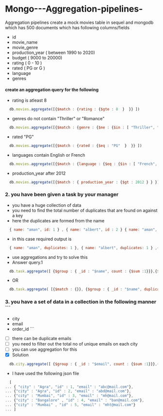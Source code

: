 # Mongo---Aggregation-pipelines-
Aggregation pipelines
create a mock movies table in sequel and mongodb which has 500 documents which has following columns/fields

- id
- movie_name
- movie_genre
- production_year ( between 1990 to 2020)
- budget ( 9000 to 20000)
- rating ( 0 - 10 )
- rated ( PG or G )
- language
- genres

#### create an aggregation query for the following
- rating is atleast 8
```js
  db.movies.aggregate([{$match : {rating : {$gte : 8  }  }} ])
```

- genres do not contain "Thriller" or "Romance"
```js
  db.movies.aggregate([{$match : {genre : {$ne : {$in : [ "Thriller", "Romance" ]}  }  }} ])
```

- rated "PG"
```js
  db.movies.aggregate([{$match : {rated : {$eq : "PG"  }  }} ])
```

- languages contain English or French
```js
  db.movies.aggregate([{$match : {language : {$eq : {$in : [ "French", "English" ]}  }  }} ])
```

- production_year after 2012
```js
  db.movies.aggregate([{$match : { production_year : {$gt : 2012 } } }])
```

### 2. you have been given a task by your manager

- you have a huge collection of data
- you need to find the total number of duplicates that are found on against a key
- here the duplicates are formed from the name

```js 
  { name: "aman", id: 1 } , { name: "albert", id : 2 } { name: "aman", id: 3 } , { name: "albert", id : 4 }  { name :"nrupul", id: 5 } 
 ```

- in this case required output is

```js 
  { name: "aman", duplicates: 1 }, { name: "albert", duplicates: 1 } ,{ name: "nrupul", duplicates: 0 } 
```
- use aggregations and try to solve this
- Answer query.1

```js
  db.task.aggregate([ {$group : { _id : "$name", count : {$sum :1}}},{$match : { _id : { $ne : null},"count" : { $gt : 1}  }},{$project : { name : "$_id", "_id" : 0, duplicates : "$count" } }  ])
```

- OR 

```js
  db.task.aggregate( [{$match : {}}, {$group : { _id : "$name", duplicatesFound : {$sum :1}}} ])
```
### 3. you have a set of data in a collection in the following manner ```
- city
- email
- order_id ```
- [ ] there can be duplicate emails
- [ ] you need to filter out the total no of unique emails on each city
- [ ] you can use aggregation for this
- [x] Solution
```js
  db.city.aggregate([ {$group : { _id : "$email", count : {$sum :1}}},{$match : { _id : { $ne : null},"count" : { $eq : 1}  }},{$project : { Unique_email_ID : "$_id", "_id" : 0, emailAppearedCount : "$count" } }  ])
```
-  I have used the following json file
```js
  [ 
... { "city" : "Agra", "id" : 1, "email" : "abc@mail.com"},
... {"city" : "Agra", "id" : 2, "email" : "abd@mail.com"},
... {"city" : "Mumbai", "id" : 3, "email" : "mh@mail.com"},
... {"city" : "Bangalore" , "id" : 4, "email" : "ban@mail.com"},
... {"city" : "Mumbai" , "id" : 5, "email" : "mht@mail.com"}
... ]
```

